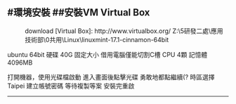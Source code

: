 #環境安裝
##安裝VM Virtual Box
---
<dd>
download [Virtual Box]: http://www.virtualbox.org/
Z:\5研發二處\應用技術部\0共用\Linux\linuxmint-17.1-cinnamon-64bit
</dd>

ubuntu 64bit
硬碟  40G  固定大小
借用電腦僅能切割C槽
CPU 4顆
記憶體 4096MB

打開機器，使用光碟檔啟動
進入畫面後點擊光碟
勇敢地都點繼續(?
時區選擇Taipei
建立帳號密碼
等待複製等案
安裝完重啟
___

